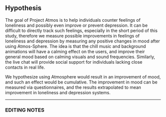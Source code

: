 ## Hypothesis

The goal of Project Atmos is to help individuals counter feelings of loneliness
and possibly even improve or prevent depression. It can be difficult to directly
track such feelings, especially in the short period of this study, therefore we
measure possible improvements in feelings of loneliness and depression by
measuring any positive changes in mood after using Atmos-Sphere. The idea is
that the chill music and background animations will have a calming effect on the
users, and improve their general mood based on calming visuals and sound
frequencies. Similarly, the live chat will provide social support for
individuals lacking close contacts in real life.

We hypothesize using Atmosphere would result in an improvement of mood, and such
an effect would be cumulative. The improvement in mood can be measured via
questionnaires, and the results extrapolated to mean improvement in loneliness
and depression systems.


-------------------------------------------------------------------------------

### EDITING NOTES
